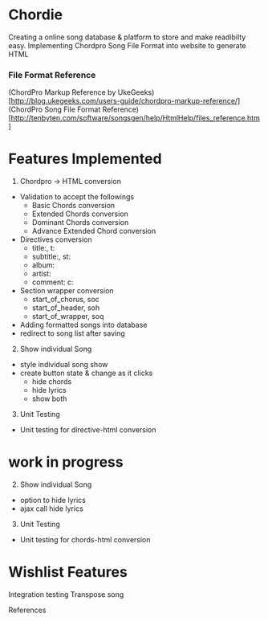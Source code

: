 # Chordie

Creating a online song database & platform to store and make readibilty easy.
Implementing Chordpro Song File Format into website to generate HTML

### File Format Reference
(ChordPro Markup Reference by UkeGeeks)[http://blog.ukegeeks.com/users-guide/chordpro-markup-reference/]
(ChordPro Song File Format Reference)[http://tenbyten.com/software/songsgen/help/HtmlHelp/files_reference.htm]

# Features Implemented
1. Chordpro -> HTML conversion
  - Validation to accept the followings
    - Basic Chords conversion
    - Extended Chords conversion
    - Dominant Chords conversion
    - Advance Extended Chord conversion
  - Directives conversion
    - title:, t:
    - subtitle:, st:
    - album:
    - artist:
    - comment: c:
  - Section wrapper conversion
    - start_of_chorus, soc
    - start_of_header, soh
    - start_of_wrapper, soq
  - Adding formatted songs into database
  - redirect to song list after saving
2. Show individual Song
  - style individual song show
  - create button state & change as it clicks
    - hide chords
    - hide lyrics
    - show both
3. Unit Testing
  - Unit testing for directive-html conversion

# work in progress
2. Show individual Song
  - option to hide lyrics
  - ajax call hide lyrics
3. Unit Testing
  - Unit testing for chords-html conversion



# Wishlist Features
Integration testing
Transpose song

References
